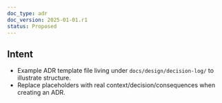```yaml
---
doc_type: adr
doc_version: 2025-01-01.r1
status: Proposed
---
```


## Intent

- Example ADR template file living under `docs/design/decision-log/` to illustrate structure.
- Replace placeholders with real context/decision/consequences when creating an ADR.
